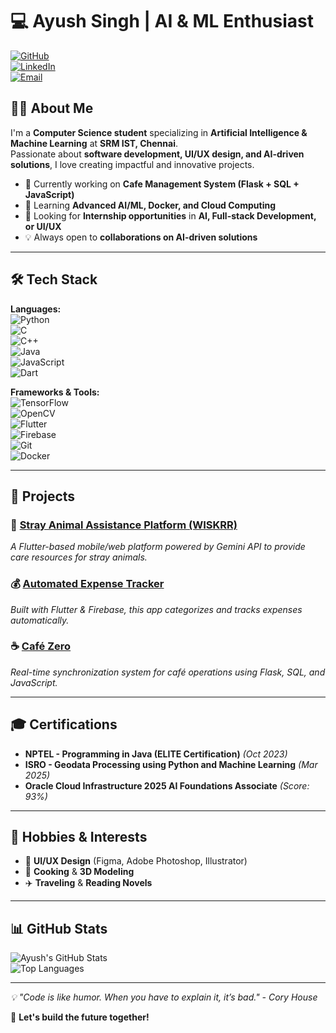 # 💻 Ayush Singh | AI & ML Enthusiast  

[![GitHub](https://img.shields.io/badge/GitHub-AyushZero-black?style=for-the-badge&logo=github)](https://github.com/AyushZero)  
[![LinkedIn](https://img.shields.io/badge/LinkedIn-Ayush%20Singh-blue?style=for-the-badge&logo=linkedin)](https://www.linkedin.com/in/ayushsinghzero/)  
[![Email](https://img.shields.io/badge/Email-ayushs7890@gmail.com-red?style=for-the-badge&logo=gmail)](mailto:ayushs7890@gmail.com)  

## 👨‍💻 About Me  
I'm a **Computer Science student** specializing in **Artificial Intelligence & Machine Learning** at **SRM IST, Chennai**.  
Passionate about **software development, UI/UX design, and AI-driven solutions**, I love creating impactful and innovative projects.  

- 🔭 Currently working on **Cafe Management System (Flask + SQL + JavaScript)**  
- 🌱 Learning **Advanced AI/ML, Docker, and Cloud Computing**  
- 🤝 Looking for **Internship opportunities** in **AI, Full-stack Development, or UI/UX**  
- 💡 Always open to **collaborations on AI-driven solutions**  

---

## 🛠 Tech Stack  
**Languages:**  
![Python](https://img.shields.io/badge/Python-3776AB?style=for-the-badge&logo=python&logoColor=white)  
![C](https://img.shields.io/badge/C-A8B9CC?style=for-the-badge&logo=c&logoColor=white)  
![C++](https://img.shields.io/badge/C++-00599C?style=for-the-badge&logo=c%2B%2B&logoColor=white)  
![Java](https://img.shields.io/badge/Java-ED8B00?style=for-the-badge&logo=java&logoColor=white)  
![JavaScript](https://img.shields.io/badge/JavaScript-F7DF1E?style=for-the-badge&logo=javascript&logoColor=black)  
![Dart](https://img.shields.io/badge/Dart-0175C2?style=for-the-badge&logo=dart&logoColor=white)  

**Frameworks & Tools:**  
![TensorFlow](https://img.shields.io/badge/TensorFlow-FF6F00?style=for-the-badge&logo=tensorflow&logoColor=white)  
![OpenCV](https://img.shields.io/badge/OpenCV-5C3EE8?style=for-the-badge&logo=opencv&logoColor=white)  
![Flutter](https://img.shields.io/badge/Flutter-02569B?style=for-the-badge&logo=flutter&logoColor=white)  
![Firebase](https://img.shields.io/badge/Firebase-FFCA28?style=for-the-badge&logo=firebase&logoColor=black)  
![Git](https://img.shields.io/badge/Git-F05032?style=for-the-badge&logo=git&logoColor=white)  
![Docker](https://img.shields.io/badge/Docker-2496ED?style=for-the-badge&logo=docker&logoColor=white)  

---

## 🚀 Projects  
### 🐾 [Stray Animal Assistance Platform (WISKRR)](https://github.com/AyushZero/WISKRR)  
_A Flutter-based mobile/web platform powered by Gemini API to provide care resources for stray animals._  

### 💰 [Automated Expense Tracker](https://github.com/AyushZero/finance_zero)  
_Built with Flutter & Firebase, this app categorizes and tracks expenses automatically._  

### ☕ [Café Zero](https://github.com/AyushZero/cafe_management_system)  
_Real-time synchronization system for café operations using Flask, SQL, and JavaScript._  

---

## 🎓 Certifications  
- **NPTEL - Programming in Java (ELITE Certification)** _(Oct 2023)_  
- **ISRO - Geodata Processing using Python and Machine Learning** _(Mar 2025)_  
- **Oracle Cloud Infrastructure 2025 AI Foundations Associate** _(Score: 93%)_  

---

## 🌱 Hobbies & Interests  
- 🎨 **UI/UX Design** (Figma, Adobe Photoshop, Illustrator)  
- 🍳 **Cooking** & **3D Modeling**  
- ✈️ **Traveling** & **Reading Novels**  

---

## 📊 GitHub Stats  
![Ayush's GitHub Stats](https://github-readme-stats.vercel.app/api?username=AyushZero&show_icons=true&theme=tokyonight)  
![Top Languages](https://github-readme-stats.vercel.app/api/top-langs/?username=AyushZero&layout=compact&theme=tokyonight)  

---

_💡 "Code is like humor. When you have to explain it, it’s bad." - Cory House_  

🚀 **Let's build the future together!**  
